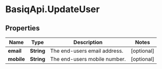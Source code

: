 # BasiqApi.UpdateUser

## Properties
Name | Type | Description | Notes
------------ | ------------- | ------------- | -------------
**email** | **String** | The end-users email address. | [optional] 
**mobile** | **String** | The end-users mobile number. | [optional] 


